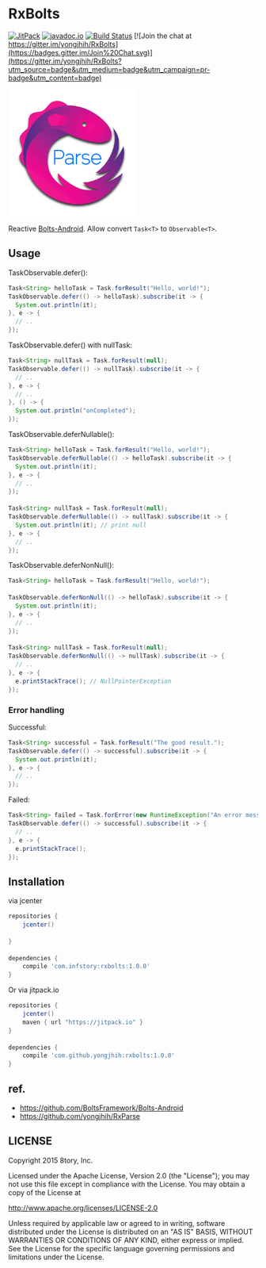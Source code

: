 # RxBolts

[![JitPack](https://img.shields.io/github/tag/yongjhih/RxBolts.svg?label=JitPack)](https://jitpack.io/#yongjhih/RxBolts)
[![javadoc.io](https://javadocio-badges.herokuapp.com/com.infstory/rxbolts/badge.svg)](http://www.javadoc.io/doc/com.infstory/rxbolts/)
[![Build Status](https://travis-ci.org/yongjhih/RxBolts.svg)](https://travis-ci.org/yongjhih/RxBolts)
[![Join the chat at https://gitter.im/yongjhih/RxBolts](https://badges.gitter.im/Join%20Chat.svg)](https://gitter.im/yongjhih/RxBolts?utm_source=badge&utm_medium=badge&utm_campaign=pr-badge&utm_content=badge)
<!--[![Android Arsenal](https://img.shields.io/badge/Android%20Arsenal-RxBolts-brightgreen.svg?style=flat)](http://android-arsenal.com/details/1/1670)-->
<!--[![Download](https://api.bintray.com/packages/yongjhih/maven/RxBolts/images/download.svg) ](https://bintray.com/yongjhih/maven/RxBolts/_latestVersion)-->
<!--[![Bountysource](https://www.bountysource.com/badge/team?team_id=43965&style=bounties_posted)](https://www.bountysource.com/teams/8tory/bounties?utm_source=8tory&utm_medium=shield&utm_campaign=bounties_posted)-->

[![rxbolts.png](art/rxbolts.png)](art/rxbolts.png)

Reactive [Bolts-Android](https://github.com/BoltsFramework/Bolts-Android). Allow convert `Task<T>` to `Observable<T>`.

## Usage

TaskObservable.defer():

```java
Task<String> helloTask = Task.forResult("Hello, world!");
TaskObservable.defer(() -> helloTask).subscribe(it -> {
  System.out.println(it);
}, e -> {
  // ..
});
```

TaskObservable.defer() with nullTask:

```java
Task<String> nullTask = Task.forResult(null);
TaskObservable.defer(() -> nullTask).subscribe(it -> {
  // ..
}, e -> {
  // ..
}, () -> {
  System.out.println("onCompleted");
});
```

TaskObservable.deferNullable():

```java
Task<String> helloTask = Task.forResult("Hello, world!");
TaskObservable.deferNullable(() -> helloTask).subscribe(it -> {
  System.out.println(it);
}, e -> {
  // ..
});

Task<String> nullTask = Task.forResult(null);
TaskObservable.deferNullable(() -> nullTask).subscribe(it -> {
  System.out.println(it); // print null
}, e -> {
  // ..
});
```

TaskObservable.deferNonNull():

```java
Task<String> helloTask = Task.forResult("Hello, world!");

TaskObservable.deferNonNull(() -> helloTask).subscribe(it -> {
  System.out.println(it);
}, e -> {
  // ..
});

Task<String> nullTask = Task.forResult(null);
TaskObservable.deferNonNull(() -> nullTask).subscribe(it -> {
  // ..
}, e -> {
  e.printStackTrace(); // NullPointerException
});

```

### Error handling

Successful:

```java
Task<String> successful = Task.forResult("The good result.");
TaskObservable.defer(() -> successful).subscribe(it -> {
  System.out.println(it);
}, e -> {
  // ..
});
```

Failed:

```java
Task<String> failed = Task.forError(new RuntimeException("An error message."));
TaskObservable.defer(() -> successful).subscribe(it -> {
  // ..
}, e -> {
  e.printStackTrace();
});
```

## Installation

via jcenter

```gradle
repositories {
    jcenter()

}

dependencies {
    compile 'com.infstory:rxbolts:1.0.0'
}
```

Or via jitpack.io

```gradle
repositories {
    jcenter()
    maven { url "https://jitpack.io" }
}

dependencies {
    compile 'com.github.yongjhih:rxbolts:1.0.0'
}
```

## ref.

* https://github.com/BoltsFramework/Bolts-Android
* https://github.com/yongjhih/RxParse

## LICENSE

Copyright 2015 8tory, Inc.

Licensed under the Apache License, Version 2.0 (the "License"); you may not use this file except in compliance with the License. You may obtain a copy of the License at

http://www.apache.org/licenses/LICENSE-2.0

Unless required by applicable law or agreed to in writing, software distributed under the License is distributed on an "AS IS" BASIS, WITHOUT WARRANTIES OR CONDITIONS OF ANY KIND, either express or implied. See the License for the specific language governing permissions and limitations under the License.
